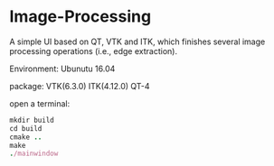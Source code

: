 # Image-Processing
A simple UI based on QT, VTK and ITK, which finishes several image processing operations (i.e., edge extraction).

Environment: Ubunutu 16.04

package: VTK(6.3.0) ITK(4.12.0) QT-4

open a terminal:
```ruby
mkdir build
cd build
cmake ..
make
./mainwindow
```
